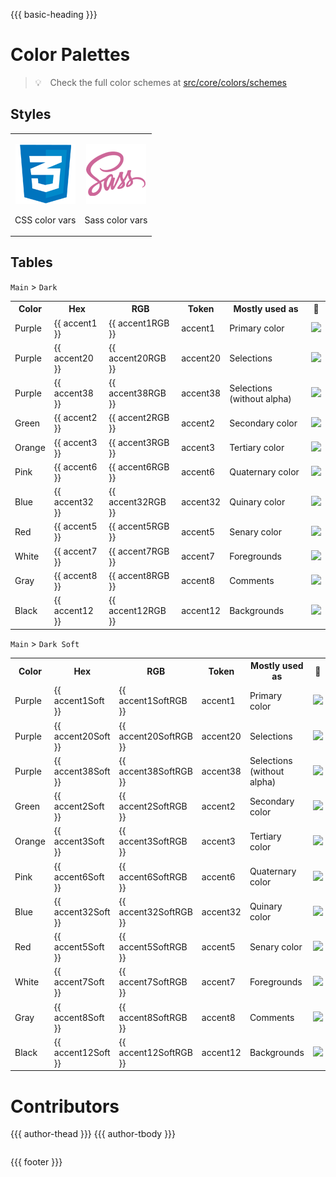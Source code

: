 {{{ basic-heading }}}

# Color Palettes

> 💡 Check the full color schemes at [src/core/colors/schemes](../../src/core/colors/schemes)

## Styles
<table>
  <td valign="bottom">
    <p align="center">
      <a href="{{ shortName }}-colors.css">
        <img src="https://github.com/daltonmenezes/assets/blob/master/images/icons/css-icon.png?raw=true" align="center" />
      </a>
      <br/><br/>
      <span>CSS color vars</span>
    </p>
  </td> 
  <td valign="bottom">
    <p align="center">
      <a href="{{ shortName }}-colors.sass">
        <img src="https://github.com/daltonmenezes/assets/blob/master/images/icons/sass-icon.png?raw=true" align="center" />
      </a>
      <br/><br/>
      <span>Sass color vars</span>
    </p>
  </td> 
</table>


## Tables

`Main` > `Dark`

<table>
  <tr>
    <th>Color</th>
    <th>Hex</th>
    <th>RGB</th>
    <th>Token</th>
    <th>Mostly used as</th>
    <th>🎨</th>
  </tr>
  <tr>
    <td>Purple</td>
    <td>{{ accent1 }}</td>
    <td>{{ accent1RGB }}</td>
    <td>accent1</td>
    <td>Primary color</td>
    <td><img src="https://placeholder.pics/svg/20x20/{{ accent1WithoutHash }}" /></td>
  </tr>
  <tr>
    <td>Purple</td>
    <td>{{ accent20 }}</td>
    <td>{{ accent20RGB }}</td>
    <td>accent20</td>
    <td>Selections</td>
    <td><img src="https://placeholder.pics/svg/20x20/{{ accent20WithoutHash }}" /></td>
  </tr>
  <tr>
    <td>Purple</td>
    <td>{{ accent38 }}</td>
    <td>{{ accent38RGB }}</td>
    <td>accent38</td>
    <td>Selections (without alpha)</td>
    <td><img src="https://placeholder.pics/svg/20x20/{{ accent38WithoutHash }}" /></td>
  </tr>
  <tr>
    <td>Green</td>
    <td>{{ accent2 }}</td>
    <td>{{ accent2RGB }}</td>
    <td>accent2</td>
    <td>Secondary color</td>
    <td><img src="https://placeholder.pics/svg/20x20/{{ accent2WithoutHash }}" /></td>
  </tr>
  <tr>
    <td>Orange</td>
    <td>{{ accent3 }}</td>
    <td>{{ accent3RGB }}</td>
    <td>accent3</td>
    <td>Tertiary color</td>
    <td><img src="https://placeholder.pics/svg/20x20/{{ accent3WithoutHash }}" /></td>
  </tr>
  <tr>
    <td>Pink</td>
    <td>{{ accent6 }}</td>
    <td>{{ accent6RGB }}</td>
    <td>accent6</td>
    <td>Quaternary color</td>
    <td><img src="https://placeholder.pics/svg/20x20/{{ accent6WithoutHash }}" /></td>
  </tr>
  <tr>
    <td>Blue</td>
    <td>{{ accent32 }}</td>
    <td>{{ accent32RGB }}</td>
    <td>accent32</td>
    <td>Quinary color</td>
    <td><img src="https://placeholder.pics/svg/20x20/{{ accent32WithoutHash }}" /></td>
  </tr>
  <tr>
    <td>Red</td>
    <td>{{ accent5 }}</td>
    <td>{{ accent5RGB }}</td>
    <td>accent5</td>
    <td>Senary color</td>
    <td><img src="https://placeholder.pics/svg/20x20/{{ accent5WithoutHash }}" /></td>
  </tr>
  <tr>
    <td>White</td>
    <td>{{ accent7 }}</td>
    <td>{{ accent7RGB }}</td>
    <td>accent7</td>
    <td>Foregrounds</td>
    <td><img src="https://placeholder.pics/svg/20x20/{{ accent7WithoutHash }}" /></td>
  </tr>
  <tr>
    <td>Gray</td>
    <td>{{ accent8 }}</td>
    <td>{{ accent8RGB }}</td>
    <td>accent8</td>
    <td>Comments</td>
    <td><img src="https://placeholder.pics/svg/20x20/{{ accent8WithoutHash }}" /></td>
  </tr>
  <tr>
    <td>Black</td>
    <td>{{ accent12 }}</td>
    <td>{{ accent12RGB }}</td>
    <td>accent12</td>
    <td>Backgrounds</td>
    <td><img src="https://placeholder.pics/svg/20x20/{{ accent12WithoutHash }}" /></td>
  </tr>
</table>

`Main` > `Dark Soft`

<table>
  <tr>
    <th>Color</th>
    <th>Hex</th>
    <th>RGB</th>
    <th>Token</th>
    <th>Mostly used as</th>
    <th>🎨</th>
  </tr>
  <tr>
    <td>Purple</td>
    <td>{{ accent1Soft }}</td>
    <td>{{ accent1SoftRGB }}</td>
    <td>accent1</td>
    <td>Primary color</td>
    <td><img src="https://placeholder.pics/svg/20x20/{{ accent1SoftWithoutHash }}" /></td>
  </tr>
  <tr>
    <td>Purple</td>
    <td>{{ accent20Soft }}</td>
    <td>{{ accent20SoftRGB }}</td>
    <td>accent20</td>
    <td>Selections</td>
    <td><img src="https://placeholder.pics/svg/20x20/{{ accent20SoftWithoutHash }}" /></td>
  </tr>
  <tr>
    <td>Purple</td>
    <td>{{ accent38Soft }}</td>
    <td>{{ accent38SoftRGB }}</td>
    <td>accent38</td>
    <td>Selections (without alpha)</td>
    <td><img src="https://placeholder.pics/svg/20x20/{{ accent38SoftWithoutHash }}" /></td>
  </tr>
  <tr>
    <td>Green</td>
    <td>{{ accent2Soft }}</td>
    <td>{{ accent2SoftRGB }}</td>
    <td>accent2</td>
    <td>Secondary color</td>
    <td><img src="https://placeholder.pics/svg/20x20/{{ accent2SoftWithoutHash }}" /></td>
  </tr>
  <tr>
    <td>Orange</td>
    <td>{{ accent3Soft }}</td>
    <td>{{ accent3SoftRGB }}</td>
    <td>accent3</td>
    <td>Tertiary color</td>
    <td><img src="https://placeholder.pics/svg/20x20/{{ accent3SoftWithoutHash }}" /></td>
  </tr>
  <tr>
    <td>Pink</td>
    <td>{{ accent6Soft }}</td>
    <td>{{ accent6SoftRGB }}</td>
    <td>accent6</td>
    <td>Quaternary color</td>
    <td><img src="https://placeholder.pics/svg/20x20/{{ accent6SoftWithoutHash }}" /></td>
  </tr>
  <tr>
    <td>Blue</td>
    <td>{{ accent32Soft }}</td>
    <td>{{ accent32SoftRGB }}</td>
    <td>accent32</td>
    <td>Quinary color</td>
    <td><img src="https://placeholder.pics/svg/20x20/{{ accent32SoftWithoutHash }}" /></td>
  </tr>
  <tr>
    <td>Red</td>
    <td>{{ accent5Soft }}</td>
    <td>{{ accent5SoftRGB }}</td>
    <td>accent5</td>
    <td>Senary color</td>
    <td><img src="https://placeholder.pics/svg/20x20/{{ accent5SoftWithoutHash }}" /></td>
  </tr>
  <tr>
    <td>White</td>
    <td>{{ accent7Soft }}</td>
    <td>{{ accent7SoftRGB }}</td>
    <td>accent7</td>
    <td>Foregrounds</td>
    <td><img src="https://placeholder.pics/svg/20x20/{{ accent7SoftWithoutHash }}" /></td>
  </tr>
  <tr>
    <td>Gray</td>
    <td>{{ accent8Soft }}</td>
    <td>{{ accent8SoftRGB }}</td>
    <td>accent8</td>
    <td>Comments</td>
    <td><img src="https://placeholder.pics/svg/20x20/{{ accent8SoftWithoutHash }}" /></td>
  </tr>
  <tr>
    <td>Black</td>
    <td>{{ accent12Soft }}</td>
    <td>{{ accent12SoftRGB }}</td>
    <td>accent12</td>
    <td>Backgrounds</td>
    <td><img src="https://placeholder.pics/svg/20x20/{{ accent12SoftWithoutHash }}" /></td>
  </tr>
</table>

# Contributors
<table>
  <thead>
    <tr>
      {{{ author-thead }}}
    </tr>
  </thead>

  <tbody>
    <tr>
      {{{ author-tbody }}}
    </tr>
  </tbody>
</table>

{{{ footer }}}
